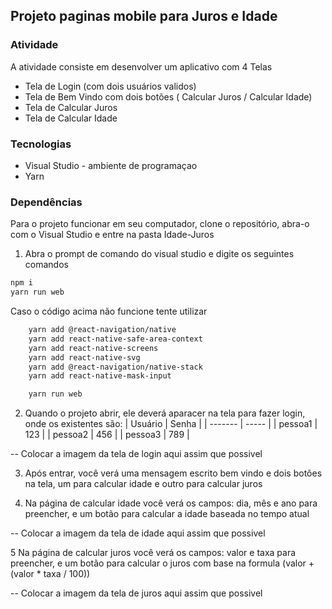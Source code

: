 ## Projeto paginas mobile para Juros e Idade

### Atividade

A atividade consiste em desenvolver um aplicativo com 4 Telas

- Tela de Login (com dois usuários validos)
- Tela de Bem Vindo com dois botões ( Calcular Juros / Calcular Idade)
- Tela de Calcular Juros
- Tela de Calcular Idade

### Tecnologias

- Visual Studio - ambiente de programaçao
- Yarn 


### Dependências

Para o projeto funcionar em seu computador, clone o repositório, abra-o com o Visual Studio e entre na pasta Idade-Juros
1. Abra o prompt de comando do visual studio e digite os seguintes comandos 
```bash
npm i
yarn run web
```

Caso o código acima não funcione tente utilizar 

```bash
    yarn add @react-navigation/native
    yarn add react-native-safe-area-context
    yarn add react-native-screens
    yarn add react-native-svg
    yarn add @react-navigation/native-stack
    yarn add react-native-mask-input

    yarn run web
```

2. Quando o projeto abrir, ele deverá aparacer na tela para fazer login, onde os existentes são:
| Usuário | Senha |
| ------- | ----- |
| pessoa1 | 123   |
| pessoa2 | 456   |
| pessoa3 | 789   |


-- Colocar a imagem da tela de login aqui assim que possivel

3. Após entrar, você verá uma mensagem escrito bem vindo e dois botões na tela, um para calcular idade e outro para calcular juros

4. Na página de calcular idade você verá os campos: dia, mês e ano para preencher, e um botão para calcular a idade baseada no tempo atual

-- Colocar a imagem da tela de idade aqui assim que possivel

5 Na página de calcular juros você verá os campos: valor e taxa para preencher, e um botão para calcular o juros com base na formula (valor + (valor * taxa / 100))

-- Colocar a imagem da tela de juros aqui assim que possivel